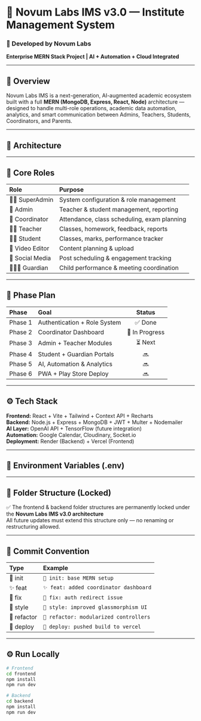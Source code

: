 # 🧠 Novum Labs IMS v3.0 — Institute Management System

### 🚀 Developed by Novum Labs
**Enterprise MERN Stack Project | AI + Automation + Cloud Integrated**

---

## 🔹 Overview
Novum Labs IMS is a next-generation, AI-augmented academic ecosystem built with a full **MERN (MongoDB, Express, React, Node)** architecture — designed to handle multi-role operations, academic data automation, analytics, and smart communication between Admins, Teachers, Students, Coordinators, and Parents.

---

## 🧱 Architecture



---

## 🧩 Core Roles
| Role | Purpose |
| :-- | :-- |
| 🧑‍💼 SuperAdmin | System configuration & role management |
| 🏫 Admin | Teacher & student management, reporting |
| 🧩 Coordinator | Attendance, class scheduling, exam planning |
| 🧑‍🏫 Teacher | Classes, homework, feedback, reports |
| 👩‍🎓 Student | Classes, marks, performance tracker |
| 🎥 Video Editor | Content planning & upload |
| 🎨 Social Media | Post scheduling & engagement tracking |
| 👨‍👩‍👧 Guardian | Child performance & meeting coordination |

---

## 🧠 Phase Plan
| Phase | Goal | Status |
| :-- | :-- | :--: |
| Phase 1 | Authentication + Role System | ✅ Done |
| Phase 2 | Coordinator Dashboard | 🚧 In Progress |
| Phase 3 | Admin + Teacher Modules | ⏳ Next |
| Phase 4 | Student + Guardian Portals | 🔜 |
| Phase 5 | AI, Automation & Analytics | 🔜 |
| Phase 6 | PWA + Play Store Deploy | 🔜 |

---

## ⚙️ Tech Stack
**Frontend:** React + Vite + Tailwind + Context API + Recharts  
**Backend:** Node.js + Express + MongoDB + JWT + Multer + Nodemailer  
**AI Layer:** OpenAI API + TensorFlow (future integration)  
**Automation:** Google Calendar, Cloudinary, Socket.io  
**Deployment:** Render (Backend) + Vercel (Frontend)

---

## 🔐 Environment Variables (.env)



---

## 🧩 Folder Structure (Locked)
✅ The frontend & backend folder structures are permanently locked under the **Novum Labs IMS v3.0 architecture**  
All future updates must extend this structure only — no renaming or restructuring allowed.

---

## 🧠 Commit Convention
| Type | Example |
| :-- | :-- |
| 🎉 init | `🎉 init: base MERN setup` |
| ✨ feat | `✨ feat: added coordinator dashboard` |
| 🐛 fix | `🐛 fix: auth redirect issue` |
| 🎨 style | `🎨 style: improved glassmorphism UI` |
| 🧠 refactor | `🧠 refactor: modularized controllers` |
| 🚀 deploy | `🚀 deploy: pushed build to vercel` |

---

## ⚙️ Run Locally
```bash
# Frontend
cd frontend
npm install
npm run dev

# Backend
cd backend
npm install
npm run dev
